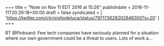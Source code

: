 +++
title = "Note on Nov 11 EDT 2016 at 15:26"
publishdate = 2016-11-11T20:26:18+00:00
draft = false
syndicated = [ 'https://twitter.com/chrisjohndeluca/status/797173628202848300?s=20' ]
+++

RT @Pinboard: Few tech companies have seriously planned for a situation where our own government could be a threat to users. Lots of work a…
